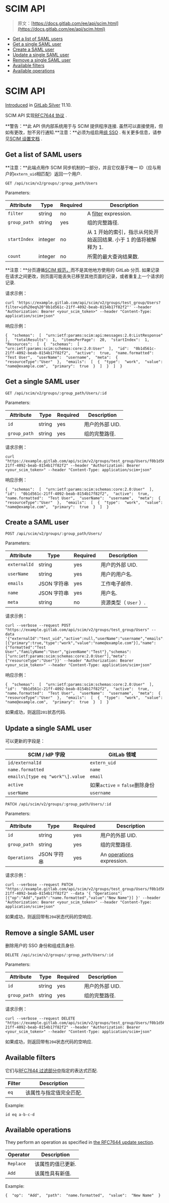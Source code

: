 # SCIM API

> 原文：[https://docs.gitlab.com/ee/api/scim.html](https://docs.gitlab.com/ee/api/scim.html)

*   [Get a list of SAML users](#get-a-list-of-saml-users)
*   [Get a single SAML user](#get-a-single-saml-user)
*   [Create a SAML user](#create-a-saml-user)
*   [Update a single SAML user](#update-a-single-saml-user)
*   [Remove a single SAML user](#remove-a-single-saml-user)
*   [Available filters](#available-filters)
*   [Available operations](#available-operations)

# SCIM API[](#scim-api-silver-only "Permalink")

[Introduced](https://gitlab.com/gitlab-org/gitlab/-/merge_requests/9388) in [GitLab Silver](https://about.gitlab.com/pricing/) 11.10.

SCIM API 实现[RFC7644 协议](https://tools.ietf.org/html/rfc7644) .

**警告：**此 API 供内部系统用于与 SCIM 提供程序连接. 虽然可以直接使用，但如有更改，恕不另行通知.**注意：**必须为组启用[组 SSO](../user/group/saml_sso/index.html) . 有关更多信息，请参见[SCIM 设置文档](../user/group/saml_sso/scim_setup.html#requirements) .

## Get a list of SAML users[](#get-a-list-of-saml-users "Permalink")

**注意：**此端点用作 SCIM 同步机制的一部分，并且它仅基于唯一 ID（应与用户的`extern_uid`相匹配）返回一个用户.

```
GET /api/scim/v2/groups/:group_path/Users 
```

Parameters:

| Attribute | Type | Required | Description |
| --- | --- | --- | --- |
| `filter` | string | no | A [filter](#available-filters) expression. |
| `group_path` | string | yes | 组的完整路径. |
| `startIndex` | integer | no | 从 1 开始的索引，指示从何处开始返回结果. 小于 1 的值将被解释为 1. |
| `count` | integer | no | 所需的最大查询结果数. |

**注意：**分页遵循[SCIM 规范，](https://tools.ietf.org/html/rfc7644#section-3.4.2.4)而不是其他地方使用的 GitLab 分页. 如果记录在请求之间更改，则页面可能丢失已移至其他页面的记录，或者重复上一个请求的记录.

请求示例：

```
curl 'https://example.gitlab.com/api/scim/v2/groups/test_group/Users?filter=id%20eq%20"0b1d561c-21ff-4092-beab-8154b17f82f2"' --header "Authorization: Bearer <your_scim_token>" --header "Content-Type: application/scim+json" 
```

响应示例：

```
{  "schemas":  [  "urn:ietf:params:scim:api:messages:2.0:ListResponse"  ],  "totalResults":  1,  "itemsPerPage":  20,  "startIndex":  1,  "Resources":  [  {  "schemas":  [  "urn:ietf:params:scim:schemas:core:2.0:User"  ],  "id":  "0b1d561c-21ff-4092-beab-8154b17f82f2",  "active":  true,  "name.formatted":  "Test User",  "userName":  "username",  "meta":  {  "resourceType":"User"  },  "emails":  [  {  "type":  "work",  "value":  "name@example.com",  "primary":  true  }  ]  }  ]  } 
```

## Get a single SAML user[](#get-a-single-saml-user "Permalink")

```
GET /api/scim/v2/groups/:group_path/Users/:id 
```

Parameters:

| Attribute | Type | Required | Description |
| --- | --- | --- | --- |
| `id` | string | yes | 用户的外部 UID. |
| `group_path` | string | yes | 组的完整路径. |

请求示例：

```
curl "https://example.gitlab.com/api/scim/v2/groups/test_group/Users/f0b1d561c-21ff-4092-beab-8154b17f82f2" --header "Authorization: Bearer <your_scim_token>" --header "Content-Type: application/scim+json" 
```

响应示例：

```
{  "schemas":  [  "urn:ietf:params:scim:schemas:core:2.0:User"  ],  "id":  "0b1d561c-21ff-4092-beab-8154b17f82f2",  "active":  true,  "name.formatted":  "Test User",  "userName":  "username",  "meta":  {  "resourceType":"User"  },  "emails":  [  {  "type":  "work",  "value":  "name@example.com",  "primary":  true  }  ]  } 
```

## Create a SAML user[](#create-a-saml-user "Permalink")

```
POST /api/scim/v2/groups/:group_path/Users/ 
```

Parameters:

| Attribute | Type | Required | Description |
| --- | --- | --- | --- |
| `externalId` | string | yes | 用户的外部 UID. |
| `userName` | string | yes | 用户的用户名. |
| `emails` | JSON 字符串 | yes | 工作电子邮件. |
| `name` | JSON 字符串 | yes | 用户名. |
| `meta` | string | no | 资源类型（ `User` ）. |

请求示例：

```
curl --verbose --request POST "https://example.gitlab.com/api/scim/v2/groups/test_group/Users" --data '{"externalId":"test_uid","active":null,"userName":"username","emails":[{"primary":true,"type":"work","value":"name@example.com"}],"name":{"formatted":"Test User","familyName":"User","givenName":"Test"},"schemas":["urn:ietf:params:scim:schemas:core:2.0:User"],"meta":{"resourceType":"User"}}' --header "Authorization: Bearer <your_scim_token>" --header "Content-Type: application/scim+json" 
```

响应示例：

```
{  "schemas":  [  "urn:ietf:params:scim:schemas:core:2.0:User"  ],  "id":  "0b1d561c-21ff-4092-beab-8154b17f82f2",  "active":  true,  "name.formatted":  "Test User",  "userName":  "username",  "meta":  {  "resourceType":"User"  },  "emails":  [  {  "type":  "work",  "value":  "name@example.com",  "primary":  true  }  ]  } 
```

如果成功，则返回`201`状态代码.

## Update a single SAML user[](#update-a-single-saml-user "Permalink")

可以更新的字段是：

| SCIM / IdP 字段 | GitLab 领域 |
| --- | --- |
| `id/externalId` | `extern_uid` |
| `name.formatted` | `name` |
| `emails\[type eq "work"\].value` | `email` |
| `active` | 如果`active` = `false`删除身份 |
| `userName` | `username` |

```
PATCH /api/scim/v2/groups/:group_path/Users/:id 
```

Parameters:

| Attribute | Type | Required | Description |
| --- | --- | --- | --- |
| `id` | string | yes | 用户的外部 UID. |
| `group_path` | string | yes | 组的完整路径. |
| `Operations` | JSON 字符串 | yes | An [operations](#available-operations) expression. |

请求示例：

```
curl --verbose --request PATCH "https://example.gitlab.com/api/scim/v2/groups/test_group/Users/f0b1d561c-21ff-4092-beab-8154b17f82f2" --data '{ "Operations": [{"op":"Add","path":"name.formatted","value":"New Name"}] }' --header "Authorization: Bearer <your_scim_token>" --header "Content-Type: application/scim+json" 
```

如果成功，则返回带有`204`状态代码的空响应.

## Remove a single SAML user[](#remove-a-single-saml-user "Permalink")

删除用户的 SSO 身份和组成员身份.

```
DELETE /api/scim/v2/groups/:group_path/Users/:id 
```

Parameters:

| Attribute | Type | Required | Description |
| --- | --- | --- | --- |
| `id` | string | yes | 用户的外部 UID. |
| `group_path` | string | yes | 组的完整路径. |

请求示例：

```
curl --verbose --request DELETE "https://example.gitlab.com/api/scim/v2/groups/test_group/Users/f0b1d561c-21ff-4092-beab-8154b17f82f2" --header "Authorization: Bearer <your_scim_token>" --header "Content-Type: application/scim+json" 
```

如果成功，则返回带有`204`状态代码的空响应.

## Available filters[](#available-filters "Permalink")

它们与[RFC7644 过滤部分中](https://tools.ietf.org/html/rfc7644#section-3.4.2.2)指定的表达式匹配.

| Filter | Description |
| --- | --- |
| `eq` | 该属性与指定值完全匹配. |

Example:

```
id eq a-b-c-d 
```

## Available operations[](#available-operations "Permalink")

They perform an operation as specified in [the RFC7644 update section](https://tools.ietf.org/html/rfc7644#section-3.5.2).

| Operator | Description |
| --- | --- |
| `Replace` | 该属性的值已更新. |
| `Add` | 该属性具有新值. |

Example:

```
{  "op":  "Add",  "path":  "name.formatted",  "value":  "New Name"  } 
```